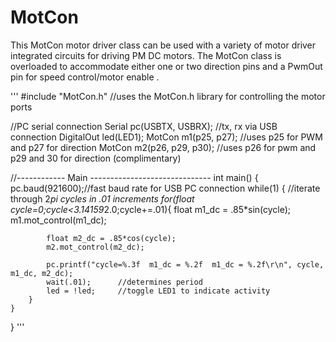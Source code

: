 # MotCon
This MotCon motor driver class can be used with a variety of motor driver integrated circuits for driving PM DC motors. The MotCon class is overloaded to accommodate either one or two direction pins and a PwmOut pin for speed control/motor enable .

'''
#include "MotCon.h"     //uses the MotCon.h library for controlling the motor ports

//PC serial connection
Serial pc(USBTX, USBRX);    //tx, rx via USB connection
DigitalOut led(LED1);
MotCon m1(p25, p27);        //uses p25 for PWM and p27 for direction
MotCon m2(p26, p29, p30);   //uses p26 for pwm and p29 and 30 for direction (complimentary)

//------------ Main ------------------------------
int main() {    
    pc.baud(921600);//fast baud rate for USB PC connection
    while(1) {
        //iterate through 2*pi cycles in .01 increments
        for(float cycle=0;cycle<3.14159*2.0;cycle+=.01){
            float m1_dc = .85*sin(cycle);            
            m1.mot_control(m1_dc);
            
            float m2_dc = .85*cos(cycle);
            m2.mot_control(m2_dc);
                        
            pc.printf("cycle=%.3f  m1_dc = %.2f  m1_dc = %.2f\r\n", cycle, m1_dc, m2_dc);
            wait(.01);      //determines period
            led = !led;     //toggle LED1 to indicate activity
        }
    }
}
'''
